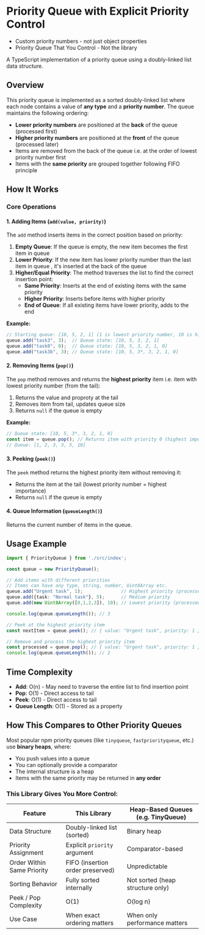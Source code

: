 # Priority Queue with Explicit Priority Control
- Custom priority numbers - not just object properties
- Priority Queue That You Control - Not the library

A TypeScript implementation of a priority queue using a doubly-linked list data structure.

## Overview

This priority queue is implemented as a sorted doubly-linked list where each node contains a value of **any type** and a **priority number**. The queue maintains the following ordering:

- **Lower priority numbers** are positioned at the **back** of the queue (processed first)
- **Higher priority numbers** are positioned at the **front** of the queue (processed later)
- Items are removed from the back of the queue i.e. at the order of lowest priority number first
- Items with the **same priority** are grouped together following FIFO principle

## How It Works

### Core Operations

#### 1. Adding Items (`add(value, priority)`)

The `add` method inserts items in the correct position based on priority:

1. **Empty Queue**: If the queue is empty, the new item becomes the first item in queue
2. **Lower Priority**: If the new item has lower priority number than the last item in queue , it's inserted at the back of the queue
3. **Higher/Equal Priority**: The method traverses the list to find the correct insertion point:
   - **Same Priority**: Inserts at the end of existing items with the same priority
   - **Higher Priority**: Inserts before items with higher priority
   - **End of Queue**: If all existing items have lower priority, adds to the end

**Example:**
```typescript
// Starting queue: [10, 5, 2, 1] (1 is lowest priority number, 10 is highest priority number)
queue.add("task3", 3);  // Queue state: [10, 5, 3, 2, 1] 
queue.add("task0", 0);  // Queue state: [10, 5, 3, 2, 1, 0]
queue.add("task3b", 3); // Queue state: [10, 5, 3*, 3, 2, 1, 0] 
```

#### 2. Removing Items (`pop()`)

The `pop` method removes and returns the **highest priority** item i.e. item with lowest priority number (from the tail):

1. Returns the value and proproty at the tail
2. Removes item from tail, updates queue size
4. Returns `null` if the queue is empty

**Example:**
```typescript
// Queue state: [10, 5, 3*, 3, 2, 1, 0]
const item = queue.pop(); // Returns item with priority 0 (highest importance)
// Queue: [1, 2, 3, 3, 5, 10]
```

#### 3. Peeking (`peek()`)

The `peek` method returns the highest priority item without removing it:

- Returns the item at the tail (lowest priority number = highest importance)
- Returns `null` if the queue is empty

#### 4. Queue Information (`queueLength()`)

Returns the current number of items in the queue.

## Usage Example

```typescript
import { PriorityQueue } from './src/index';

const queue = new PriorityQueue();

// Add items with different priorities
// Items can have any type, string, number, Uint8Array etc.
queue.add("Urgent task", 1);              // Highest priority (processed first)
queue.add({task: "Normal task"}, 5);      // Medium priority
queue.add(new Uint8Array([0,1,2,3]), 10); // Lowest priority (processed last)

console.log(queue.queueLength()); // 3

// Peek at the highest priority item
const nextItem = queue.peek(); // { value: "Urgent task", priority: 1 }

// Remove and process the highest priority item
const processed = queue.pop(); // { value: "Urgent task", priority: 1 }
console.log(queue.queueLength()); // 2
```

## Time Complexity

- **Add**: O(n) - May need to traverse the entire list to find insertion point
- **Pop**: O(1) - Direct access to tail
- **Peek**: O(1) - Direct access to tail
- **Queue Length**: O(1) - Stored as a property

## How This Compares to Other Priority Queues

Most popular npm priority queues (like `tinyqueue`, `fastpriorityqueue`, etc.) use **binary heaps**, where:

- You push values into a queue
- You can optionally provide a comparator
- The internal structure is a heap
- Items with the same priority may be returned in **any order**

### This Library Gives You More Control:

| Feature                          | This Library                        | Heap-Based Queues (e.g. TinyQueue) |
|----------------------------------|-------------------------------------|-------------------------------------|
| Data Structure                   | Doubly-linked list (sorted)         | Binary heap                         |
| Priority Assignment              | Explicit `priority` argument        | Comparator-based                    |
| Order Within Same Priority       | FIFO (insertion order preserved)    | Unpredictable                       |
| Sorting Behavior                 | Fully sorted internally             | Not sorted (heap structure only)    |
| Peek / Pop Complexity            | O(1)                                | O(log n)                            |
| Use Case                         | When exact ordering matters         | When only performance matters       |
